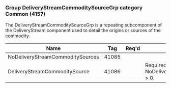 ### Group DeliveryStreamCommoditySourceGrp category Common (4157)

The DeliveryStreamCommoditySourceGrp is a repeating subcomponent of the DeliveryStream component used to detail the origins or sources of the commodity.

| Name                             | Tag   | Req'd | Documentation                                            |
|----------------------------------|-------|----------|----------------------------------------------------------|
| NoDeliveryStreamCommoditySources | 41085 |       |                                                          |
| DeliveryStreamCommoditySource    | 41086 |       | Required if NoDeliveryStreamCommoditySources(41085) > 0. |

